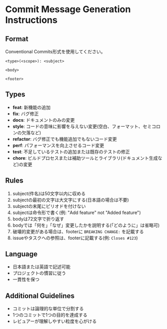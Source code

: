 # Commit Message Generation Instructions

## Format
Conventional Commits形式を使用してください。

```
<type>(<scope>): <subject>

<body>

<footer>
```

## Types
- **feat**: 新機能の追加
- **fix**: バグ修正
- **docs**: ドキュメントのみの変更
- **style**: コードの意味に影響を与えない変更(空白、フォーマット、セミコロンの欠落など)
- **refactor**: バグ修正でも機能追加でもないコード変更
- **perf**: パフォーマンスを向上させるコード変更
- **test**: 不足しているテストの追加または既存のテストの修正
- **chore**: ビルドプロセスまたは補助ツールとライブラリ(ドキュメント生成など)の変更

## Rules
1. subject(件名)は50文字以内に収める
2. subjectの最初の文字は大文字にする(日本語の場合は不要)
3. subjectの末尾にピリオドを付けない
4. subjectは命令形で書く(例: "Add feature" not "Added feature")
5. bodyは72文字で折り返す
6. bodyでは「何を」「なぜ」変更したかを説明する(「どのように」は省略可)
7. 破壊的変更がある場合は、footerに `BREAKING CHANGE:` を記載する
8. issueやタスクへの参照は、footerに記載する(例: `Closes #123`)

## Language
- 日本語または英語で記述可能
- プロジェクトの慣習に従う
- 一貫性を保つ

## Additional Guidelines
- コミットは論理的な単位で分割する
- 1つのコミットで1つの目的を達成する
- レビュアーが理解しやすい粒度を心がける

